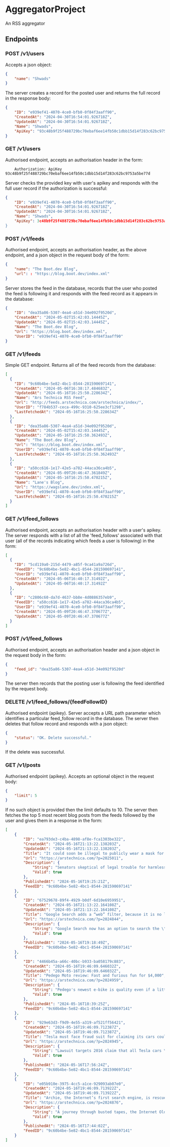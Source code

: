 # AggregatorProject
An RSS aggregator

## Endpoints

### POST /v1/users
Accepts a json object:

```json
{
    "name": "Shwads"
}
```

The server creates a record for the posted user and returns the full record in the response body:

```json
{
    "ID": "e939ef41-4070-4ce0-bfb0-0f84f3aaff90",
    "CreatedAt": "2024-04-30T16:54:01.926718Z",
    "UpdatedAt": "2024-04-30T16:54:01.926718Z",
    "Name": "Shwads",
    "ApiKey": "93c48b9f25f488729bc70ebaf6ee14fb50c1dbb15d14f283c62bc9753a5be77d"
}
``` 

### GET /v1/users
Authorised endpoint, accepts an authorisation header in the form:

```
    Authorization: ApiKey 93c48b9f25f488729bc70ebaf6ee14fb50c1dbb15d14f283c62bc9753a5be77d
```

Server checks the provided key with user's apikey and responds with the full user record if the authorization is successful:

```json
{
    "ID": "e939ef41-4070-4ce0-bfb0-0f84f3aaff90",
    "CreatedAt": "2024-04-30T16:54:01.926718Z", 
    "UpdatedAt": "2024-04-30T16:54:01.926718Z",
    "Name": "Shwads",
    "ApiKey": 3c48b9f25f488729bc70ebaf6ee14fb50c1dbb15d14f283c62bc9753a5be77d"
}
```

### POST /v1/feeds
Authorised endpoint, accepts an authorisation header, as the above endpoint, and a json object in the request body of the form:

```json
{
    "name": "The Boot.dev Blog",
    "url": : "https://blog.boot.dev/index.xml"
}
```

Server stores the feed in the database, records that the user who posted the feed is following it and responds with the feed record as it appears in the database:

```json
{
    "ID": "dea35a86-5307-4ea4-a51d-34e092f9520d",
    "CreatedAt": "2024-05-02T15:42:03.14445Z",
    "UpdatedAt": "2024-05-02T15:42:03.14445Z",
    "Name": "The Boot.dev Blog",
    "Url": "https://blog.boot.dev/index.xml",
    "UserID": "e939ef41-4070-4ce0-bfb0-0f84f3aaff90"
}
```

### GET /v1/feeds
Simple GET endpoint. Returns all of the feed records from the database:

```json
[
  {
    "ID": "9c60b4be-5e82-4bc1-8544-281590697141",
    "CreatedAt": "2024-05-06T16:38:17.484683Z",
    "UpdatedAt": "2024-05-16T16:25:50.228634Z",
    "Name": "Ars Technica RSS Feed",
    "Url": "http://feeds.arstechnica.com/arstechnica/index/",
    "UserID": "f784b537-ceca-499c-9310-625ee3cf1298",
    "LastFetchedAt": "2024-05-16T16:25:50.228634Z"
  },
  {
    "ID": "dea35a86-5307-4ea4-a51d-34e092f9520d",
    "CreatedAt": "2024-05-02T15:42:03.14445Z",
    "UpdatedAt": "2024-05-16T16:25:50.362493Z",
    "Name": "The Boot.dev Blog",
    "Url": "https://blog.boot.dev/index.xml",
    "UserID": "e939ef41-4070-4ce0-bfb0-0f84f3aaff90",
    "LastFetchedAt": "2024-05-16T16:25:50.362493Z"
  },
  {
    "ID": "a50cc616-1e17-42e5-a782-44aca36ca4b5",
    "CreatedAt": "2024-05-09T20:46:47.361849Z",
    "UpdatedAt": "2024-05-16T16:25:50.470215Z",
    "Name": "Lane's Blog",
    "Url": "https://wagslane.dev/index.xml",
    "UserID": "e939ef41-4070-4ce0-bfb0-0f84f3aaff90",
    "LastFetchedAt": "2024-05-16T16:25:50.470215Z"
  }
]
```

### GET /v1/feed_follows
Authorised endpoint, accepts an authorisation header with a user's apikey. The server responds with a list of all the 'feed_follows' associated with that user (all of the records indicating which feeds a user is following) in the form:

```json
[
  {
    "ID": "5cd119a0-215d-4479-a85f-9ca41a9a726d",
    "FeedID": "9c60b4be-5e82-4bc1-8544-281590697141",
    "UserID": "e939ef41-4070-4ce0-bfb0-0f84f3aaff90",
    "CreatedAt": "2024-05-06T16:40:17.31492Z",
    "UpdatedAt": "2024-05-06T16:40:17.31492Z"
  },
  {
    "ID": "c2806c60-da7d-4637-bb8e-4d0886357eb9",
    "FeedID": "a50cc616-1e17-42e5-a782-44aca36ca4b5",
    "UserID": "e939ef41-4070-4ce0-bfb0-0f84f3aaff90",
    "CreatedAt": "2024-05-09T20:46:47.370677Z",
    "UpdatedAt": "2024-05-09T20:46:47.370677Z"
  }
]
```

### POST /v1/feed_follows
Authorised endpoint, accepts an authorisation header and a json object in the request body in the form:

```json
{
    "feed_id": "dea35a86-5307-4ea4-a51d-34e092f9520d"
}
```

The server then records that the posting user is following the feed identified by the request body.

### DELETE /v1/feed_follows/{feedFollowID}
Authorised endpoint (apikey). Server accepts a URL path parameter which identifies a particular feed_follow record in the database. The server then deletes that follow record and responds with a json object:

```json
{
    "status": "OK. Delete successful."
}
```

If the delete was successful.

### GET /v1/posts
Authorised endpoint (apikey). Accepts an optional object in the request body:

```json
{
    "limit": 5
}
```

If no such object is provided then the limit defaults to 10. The server then fetches the top 5 most recent blog posts from the feeds followed by the user and gives them in a response in the form:

```json
[
    {
        "ID": "ea793de3-c4ba-4898-af8e-fca1303be322",
        "CreatedAt": "2024-05-16T21:13:22.138203Z",
        "UpdatedAt": "2024-05-16T21:13:22.138203Z",
        "Title": "It could soon be illegal to publicly wear a mask for health reasons in NC",
        "Url": "https://arstechnica.com/?p=2025011",
        "Description": {
            "String": "Senators skeptical of legal trouble for harmless masking after moving to make it illegal.",
            "Valid": true
        },
        "PublishedAt": "2024-05-16T19:25:21Z",
        "FeedID": "9c60b4be-5e82-4bc1-8544-281590697141"
    },
    {
        "ID": "67529678-89f4-4929-b0df-6d10e6959951",
        "CreatedAt": "2024-05-16T21:13:22.164108Z",
        "UpdatedAt": "2024-05-16T21:13:22.164108Z",
        "Title": "Google Search adds a “web” filter, because it is no longer focused on web results",
        "Url": "https://arstechnica.com/?p=2024844",
        "Description": {
            "String": "Google Search now has an option to search the \"web,\" which is not the default anymore.",
            "Valid": true
        },
        "PublishedAt": "2024-05-16T19:18:49Z",
        "FeedID": "9c60b4be-5e82-4bc1-8544-281590697141"
    },
    {
        "ID": "4466b45a-a66c-40bc-b933-ba058179c883",
        "CreatedAt": "2024-05-16T19:46:09.646032Z",
        "UpdatedAt": "2024-05-16T19:46:09.646032Z",
        "Title": "Pedego Moto review: Fast and furious fun for $4,000",
        "Url": "https://arstechnica.com/?p=2024959",
        "Description": {
            "String": "Pedego's newest e-bike is quality even if a little bit impractical.",
            "Valid": true
        },
        "PublishedAt": "2024-05-16T18:39:25Z",
        "FeedID": "9c60b4be-5e82-4bc1-8544-281590697141"
    },
    {
        "ID": "929e63d3-f9d9-4e55-a319-af521ff56421",
        "CreatedAt": "2024-05-16T19:46:09.712387Z",
        "UpdatedAt": "2024-05-16T19:46:09.712387Z",
        "Title": "Tesla must face fraud suit for claiming its cars could fully drive themselves",
        "Url": "https://arstechnica.com/?p=2024945",
        "Description": {
            "String": "Lawsuit targets 2016 claim that all Tesla cars \"have full self-driving hardware.\"",
            "Valid": true
        },
        "PublishedAt": "2024-05-16T17:56:24Z",
        "FeedID": "9c60b4be-5e82-4bc1-8544-281590697141"
    },
    {
        "ID": "e05b910e-3975-4cc5-a1ce-929093ab07e0",
        "CreatedAt": "2024-05-16T19:46:09.713922Z",
        "UpdatedAt": "2024-05-16T19:46:09.713922Z",
        "Title": "Archie, the Internet’s first search engine, is rescued and running",
        "Url": "https://arstechnica.com/?p=2024876",
        "Description": {
            "String": "A journey through busted tapes, the Internet Old Farts Club, and SPARCstations.",
            "Valid": true
        },
        "PublishedAt": "2024-05-16T17:44:02Z",
        "FeedID": "9c60b4be-5e82-4bc1-8544-281590697141"
    }
]
```


